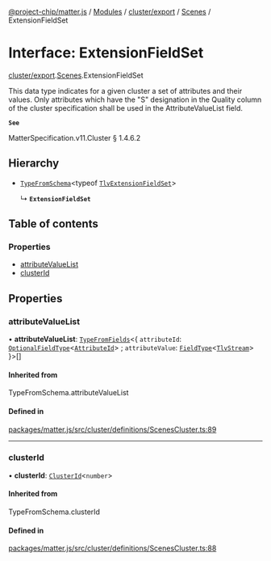 [@project-chip/matter.js](../README.md) / [Modules](../modules.md) / [cluster/export](../modules/cluster_export.md) / [Scenes](../modules/cluster_export.Scenes.md) / ExtensionFieldSet

# Interface: ExtensionFieldSet

[cluster/export](../modules/cluster_export.md).[Scenes](../modules/cluster_export.Scenes.md).ExtensionFieldSet

This data type indicates for a given cluster a set of attributes and their values. Only attributes which have
the "S" designation in the Quality column of the cluster specification shall be used in the AttributeValueList
field.

**`See`**

MatterSpecification.v11.Cluster § 1.4.6.2

## Hierarchy

- [`TypeFromSchema`](../modules/tlv_export.md#typefromschema)\<typeof [`TlvExtensionFieldSet`](../modules/cluster_export.Scenes.md#tlvextensionfieldset)\>

  ↳ **`ExtensionFieldSet`**

## Table of contents

### Properties

- [attributeValueList](cluster_export.Scenes.ExtensionFieldSet.md#attributevaluelist)
- [clusterId](cluster_export.Scenes.ExtensionFieldSet.md#clusterid)

## Properties

### attributeValueList

• **attributeValueList**: [`TypeFromFields`](../modules/tlv_export.md#typefromfields)\<\{ `attributeId`: [`OptionalFieldType`](tlv_export.OptionalFieldType.md)\<[`AttributeId`](../modules/datatype_export.md#attributeid)\> ; `attributeValue`: [`FieldType`](tlv_export.FieldType.md)\<[`TlvStream`](../modules/tlv_export.md#tlvstream)\>  }\>[]

#### Inherited from

TypeFromSchema.attributeValueList

#### Defined in

[packages/matter.js/src/cluster/definitions/ScenesCluster.ts:89](https://github.com/project-chip/matter.js/blob/c0d55745d5279e16fdfaa7d2c564daa31e19c627/packages/matter.js/src/cluster/definitions/ScenesCluster.ts#L89)

___

### clusterId

• **clusterId**: [`ClusterId`](../modules/datatype_export.md#clusterid)\<`number`\>

#### Inherited from

TypeFromSchema.clusterId

#### Defined in

[packages/matter.js/src/cluster/definitions/ScenesCluster.ts:88](https://github.com/project-chip/matter.js/blob/c0d55745d5279e16fdfaa7d2c564daa31e19c627/packages/matter.js/src/cluster/definitions/ScenesCluster.ts#L88)
